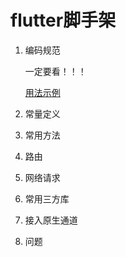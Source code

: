 # flutter脚手架

1. 编码规范

   一定要看！！！

   [用法示例](https://dart.cn/guides/language/effective-dart/usage#dont-allow-an-import-path-to-reach-into-or-out-of-lib)

2. 常量定义

3. 常用方法

4. 路由

5. 网络请求

6. 常用三方库

7. 接入原生通道

8. 问题

   
